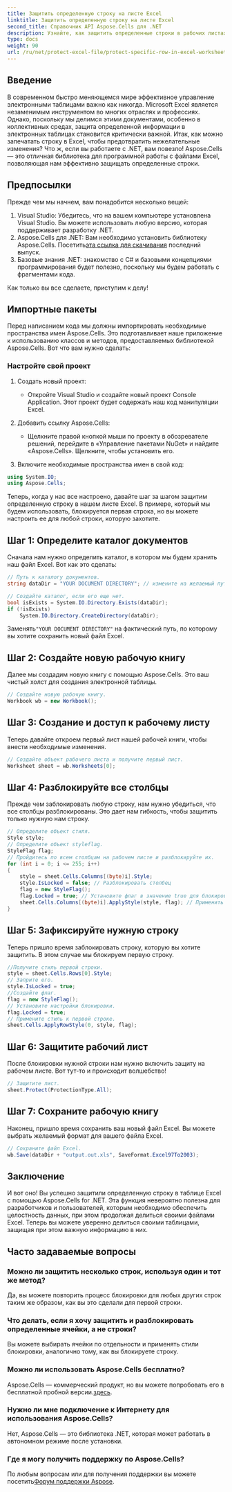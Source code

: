 ```yaml
---
title: Защитить определенную строку на листе Excel
linktitle: Защитить определенную строку на листе Excel
second_title: Справочник API Aspose.Cells для .NET
description: Узнайте, как защитить определенные строки в рабочих листах Excel с помощью Aspose.Cells для .NET. Пошаговое руководство, разработанное специально для разработчиков.
type: docs
weight: 90
url: /ru/net/protect-excel-file/protect-specific-row-in-excel-worksheet/
---
```

## Введение

В современном быстро меняющемся мире эффективное управление электронными таблицами важно как никогда. Microsoft Excel является незаменимым инструментом во многих отраслях и профессиях. Однако, поскольку мы делимся этими документами, особенно в коллективных средах, защита определенной информации в электронных таблицах становится критически важной. Итак, как можно запечатать строку в Excel, чтобы предотвратить нежелательные изменения? Что ж, если вы работаете с .NET, вам повезло! Aspose.Cells — это отличная библиотека для программной работы с файлами Excel, позволяющая нам эффективно защищать определенные строки.

## Предпосылки

Прежде чем мы начнем, вам понадобится несколько вещей:

1. Visual Studio: Убедитесь, что на вашем компьютере установлена Visual Studio. Вы можете использовать любую версию, которая поддерживает разработку .NET.
2.  Aspose.Cells для .NET: Вам необходимо установить библиотеку Aspose.Cells. Посетить[эта ссылка для скачивания](https://releases.aspose.com/cells/net/) последний выпуск.
3. Базовые знания .NET: знакомство с C# и базовыми концепциями программирования будет полезно, поскольку мы будем работать с фрагментами кода.

Как только вы все сделаете, приступим к делу!

## Импортные пакеты

Перед написанием кода мы должны импортировать необходимые пространства имен Aspose.Cells. Это подготавливает наше приложение к использованию классов и методов, предоставляемых библиотекой Aspose.Cells. Вот что вам нужно сделать:

### Настройте свой проект

1. Создать новый проект:
   - Откройте Visual Studio и создайте новый проект Console Application. Этот проект будет содержать наш код манипуляции Excel.

2. Добавить ссылку Aspose.Cells:
   - Щелкните правой кнопкой мыши по проекту в обозревателе решений, перейдите в «Управление пакетами NuGet» и найдите «Aspose.Cells». Щелкните, чтобы установить его.

3. Включите необходимые пространства имен в свой код:
```csharp
using System.IO;
using Aspose.Cells;
```

Теперь, когда у нас все настроено, давайте шаг за шагом защитим определенную строку в нашем листе Excel. В примере, который мы будем использовать, блокируется первая строка, но вы можете настроить ее для любой строки, которую захотите.

## Шаг 1: Определите каталог документов

Сначала нам нужно определить каталог, в котором мы будем хранить наш файл Excel. Вот как это сделать:

```csharp
// Путь к каталогу документов.
string dataDir = "YOUR DOCUMENT DIRECTORY"; // измените на желаемый путь.

// Создайте каталог, если его еще нет.
bool isExists = System.IO.Directory.Exists(dataDir);
if (!isExists)
    System.IO.Directory.CreateDirectory(dataDir);
```

 Заменять`"YOUR DOCUMENT DIRECTORY"` на фактический путь, по которому вы хотите сохранить новый файл Excel.

## Шаг 2: Создайте новую рабочую книгу

Далее мы создадим новую книгу с помощью Aspose.Cells. Это ваш чистый холст для создания электронной таблицы.

```csharp
// Создайте новую рабочую книгу.
Workbook wb = new Workbook();
```

## Шаг 3: Создание и доступ к рабочему листу

Теперь давайте откроем первый лист нашей рабочей книги, чтобы внести необходимые изменения.

```csharp
// Создайте объект рабочего листа и получите первый лист.
Worksheet sheet = wb.Worksheets[0];
```

## Шаг 4: Разблокируйте все столбцы

Прежде чем заблокировать любую строку, нам нужно убедиться, что все столбцы разблокированы. Это дает нам гибкость, чтобы защитить только нужную нам строку.

```csharp
// Определите объект стиля.
Style style;
// Определите объект styleflag.
StyleFlag flag;
// Пройдитесь по всем столбцам на рабочем листе и разблокируйте их.
for (int i = 0; i <= 255; i++)
{
    style = sheet.Cells.Columns[(byte)i].Style;
    style.IsLocked = false; // Разблокировать столбец
    flag = new StyleFlag();
    flag.Locked = true; // Установите флаг в значение true для блокировки
    sheet.Cells.Columns[(byte)i].ApplyStyle(style, flag); // Применить стиль
}
```

## Шаг 5: Зафиксируйте нужную строку

Теперь пришло время заблокировать строку, которую вы хотите защитить. В этом случае мы блокируем первую строку.

```csharp
//Получите стиль первой строки.
style = sheet.Cells.Rows[0].Style;
// Заприте его.
style.IsLocked = true;
//Создайте флаг.
flag = new StyleFlag();
// Установите настройки блокировки.
flag.Locked = true;
// Примените стиль к первой строке.
sheet.Cells.ApplyRowStyle(0, style, flag);
```

## Шаг 6: Защитите рабочий лист

После блокировки нужной строки нам нужно включить защиту на рабочем листе. Вот тут-то и происходит волшебство!

```csharp
// Защитите лист.
sheet.Protect(ProtectionType.All);
```

## Шаг 7: Сохраните рабочую книгу

Наконец, пришло время сохранить ваш новый файл Excel. Вы можете выбрать желаемый формат для вашего файла Excel.

```csharp
// Сохраните файл Excel.
wb.Save(dataDir + "output.out.xls", SaveFormat.Excel97To2003);
```

## Заключение

И вот оно! Вы успешно защитили определенную строку в таблице Excel с помощью Aspose.Cells for .NET. Эта функция невероятно полезна для разработчиков и пользователей, которым необходимо обеспечить целостность данных, при этом продолжая делиться своими файлами Excel. Теперь вы можете уверенно делиться своими таблицами, защищая при этом важную информацию в них.

## Часто задаваемые вопросы

### Можно ли защитить несколько строк, используя один и тот же метод?  
Да, вы можете повторить процесс блокировки для любых других строк таким же образом, как вы это сделали для первой строки.

### Что делать, если я хочу защитить и разблокировать определенные ячейки, а не строки?  
Вы можете выбирать ячейки по отдельности и применять стили блокировки, аналогично тому, как вы блокируете строку.

### Можно ли использовать Aspose.Cells бесплатно?  
 Aspose.Cells — коммерческий продукт, но вы можете попробовать его в бесплатной пробной версии.[здесь](https://releases.aspose.com/).

### Нужно ли мне подключение к Интернету для использования Aspose.Cells?  
Нет, Aspose.Cells — это библиотека .NET, которая может работать в автономном режиме после установки.

### Где я могу получить поддержку по Aspose.Cells?  
 По любым вопросам или для получения поддержки вы можете посетить[Форум поддержки Aspose](https://forum.aspose.com/c/cells/9).